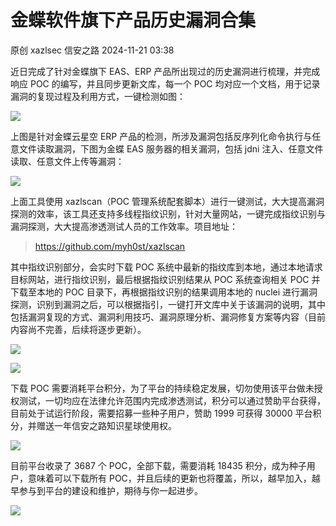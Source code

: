 #  金蝶软件旗下产品历史漏洞合集   
原创 xazlsec  信安之路   2024-11-21 03:38  
  
近日完成了针对金蝶旗下 EAS、ERP 产品所出现过的历史漏洞进行梳理，并完成响应 POC 的编写，并且同步更新文库，每一个 POC 均对应一个文档，用于记录漏洞的复现过程及利用方式，一键检测如图：  
  
![](https://mmbiz.qpic.cn/mmbiz_png/sGfPWsuKAfehoGTFPfqlmO4MhQo6BDaOyGDoNxKIWdscgq8jNLuhK1SQySksMbibicpzibEn7R1HKVQlviaG3yUL6w/640?wx_fmt=png&from=appmsg "")  
  
上图是针对金蝶云星空 ERP 产品的检测，所涉及漏洞包括反序列化命令执行与任意文件读取漏洞，下图为金蝶 EAS 服务器的相关漏洞，包括 jdni 注入、任意文件读取、任意文件上传等漏洞：  
  
![](https://mmbiz.qpic.cn/mmbiz_png/sGfPWsuKAfehoGTFPfqlmO4MhQo6BDaOSlhVUbgl4Xa1ianjsSxnhuaZpAzjNjhCddDicWkeiaYyxcunSyx5IpMkA/640?wx_fmt=png&from=appmsg "")  
  
上面工具使用 xazlscan（POC 管理系统配套脚本）进行一键测试，大大提高漏洞探测的效率，该工具还支持多线程指纹识别，针对大量网站，一键完成指纹识别与漏洞探测，大大提高渗透测试人员的工作效率。项目地址：  
> https://github.com/myh0st/xazlscan  
  
  
其中指纹识别部分，会实时下载 POC 系统中最新的指纹库到本地，通过本地请求目标网站，进行指纹识别，最后根据指纹识别结果从 POC 系统查询相关 POC 并下载至本地的 POC 目录下，再根据指纹识别的结果调用本地的 nuclei 进行漏洞探测，识别到漏洞之后，可以根据指引，一键打开文库中关于该漏洞的说明，其中包括漏洞复现的方式、漏洞利用技巧、漏洞原理分析、漏洞修复方案等内容（目前内容尚不完善，后续将逐步更新）。  
  
![](https://mmbiz.qpic.cn/mmbiz_png/sGfPWsuKAfehoGTFPfqlmO4MhQo6BDaOk9OZJLI4Br2sd4a26SdNAluBn9077LZniaRzMRuBYLpzbfZPKDzUpNQ/640?wx_fmt=png&from=appmsg "")  
  
![](https://mmbiz.qpic.cn/mmbiz_png/sGfPWsuKAfehoGTFPfqlmO4MhQo6BDaOa0jHFHiauBAamjR38d6046Osm4GW5uTXcdc2CMcUzyoicIrluEdedy7g/640?wx_fmt=png&from=appmsg "")  
  
下载 POC 需要消耗平台积分，为了平台的持续稳定发展，切勿使用该平台做未授权测试，一切均应在法律允许范围内完成渗透测试，积分可以通过赞助平台获得，目前处于试运行阶段，需要招募一些种子用户，赞助 1999 可获得 30000 平台积分，并赠送一年信安之路知识星球使用权。  
  
![](https://mmbiz.qpic.cn/mmbiz_png/sGfPWsuKAfehoGTFPfqlmO4MhQo6BDaOLZ5wEowWLXia5ST6MpkL9oGzXUzKraFfFa6YAeT0UNktziaKNuNDbOibg/640?wx_fmt=png&from=appmsg "")  
  
目前平台收录了 3687 个 POC，全部下载，需要消耗 18435 积分，成为种子用户，意味着可以下载所有 POC，并且后续的更新也将覆盖，所以，越早加入，越早参与到平台的建设和维护，期待与你一起进步。  
  
![](https://mmbiz.qpic.cn/mmbiz_png/sGfPWsuKAfc1ibbG6mEdqV5Xpw0yu9UxtIoLlhiazxU4NakInEiam1mOnHHYw4pVq3nrrCc8tpnn5ictdhmNLUaHuA/640?wx_fmt=png&from=appmsg "")  
  
